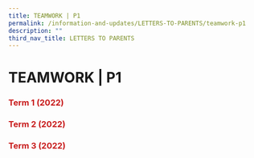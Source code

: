 ```yaml
---
title: TEAMWORK | P1
permalink: /information-and-updates/LETTERS-TO-PARENTS/teamwork-p1
description: ""
third_nav_title: LETTERS TO PARENTS
---
```

# TEAMWORK | P1

### <span style = "color: #c81b1b"> <b>Term 1 (2022)
</b> </span>

### <span style = "color: #c81b1b"> <b>Term 2 (2022)
</b> </span>

### <span style = "color: #c81b1b"> <b>Term 3 (2022)
</b> </span>